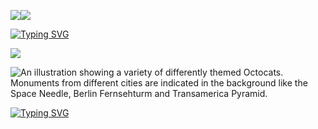 <a><img src='https://i.imgur.com/LyHic3i.gif'/></a><a><img src='https://i.imgur.com/LyHic3i.gif'/></a>
<p align="center">
<p align="center">

  <a href="https://git.io/typing-svg"><img src="https://readme-typing-svg.demolab.com?font=EB+Garamond&weight=800&size=28&duration=4000&pause=1000&random=false&width=435&lines=+•★⃝ 𝚂𝙸𝙶𝙼𝙰 𝙼𝙳-★⃝•;MULTI-DEVICE+WHATSAPP+BOT;DEVELOPED+BY+𝙳𝙰𝚁𝙺/𝙱𝚄𝙶_𝚇" alt="Typing SVG" /></a>
 </p>


 <a><img src='https://i.imgur.com/LyHic3i.gif'/></a> <a>
<p align="center">
<p align="center">



![An illustration showing a variety of differently themed Octocats. Monuments from different cities are indicated in the background like the Space Needle, Berlin Fernsehturm and Transamerica Pyramid.](https://files.catbox.moe/ly6v78.jpeg)



<a href="https://git.io/typing-svg"><img src="https://readme-typing-svg.demolab.com?font=Black+Ops+One&size=50&pause=1000&color=red&center=true&width=910&height=100&lines=SIGMA+MD+BOT+;KEEP+LOVING+SIGMA-MD;FORK+AND+STAR🌟+THIS+REPO;THANKYOU+FOR+CHOOSING;SIGMA-MD" alt="Typing SVG" /></a>
</p>
